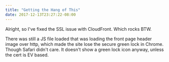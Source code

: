 ```yaml
---
title: "Getting the Hang of This"
date: 2017-12-13T23:27:22-08:00
---
```

Alright, so I've fixed the SSL issue with CloudFront. Which rocks BTW. 

There was still a JS file loaded that was loading the front page header image over http, which made the site lose the
secure green lock in Chrome. Though Safari didn't care. It doesn't show a green lock icon anyway, unless the cert is EV based.
